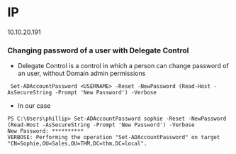 # IP 
10.10.20.191

### Changing password of a user with Delegate Control
- Delegate Control is a control in which a person can change password of an user, without Domain admin permissions

` Set-ADAccountPassword <USERNAME> -Reset -NewPassword (Read-Host -AsSecureString -Prompt 'New Password') -Verbose`
- In our case 

```console
PS C:\Users\phillip> Set-ADAccountPassword sophie -Reset -NewPassword (Read-Host -AsSecureString -Prompt 'New Password') -Verbose
New Password: **********                                                                                                    
VERBOSE: Performing the operation "Set-ADAccountPassword" on target "CN=Sophie,OU=Sales,OU=THM,DC=thm,DC=local".
```
